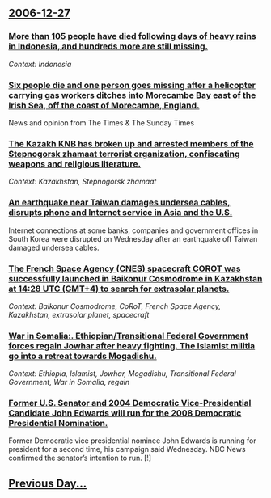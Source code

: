 ## [2006-12-27](/news/2006/12/27/index.md)

### [ More than 105 people have died following days of heavy rains in Indonesia, and hundreds more are still missing. ](/news/2006/12/27/more-than-105-people-have-died-following-days-of-heavy-rains-in-indonesia-and-hundreds-more-are-still-missing.md)
_Context: Indonesia_

### [ Six people die and one person goes missing after a helicopter carrying gas workers ditches into Morecambe Bay east of the Irish Sea, off the coast of Morecambe, England. ](/news/2006/12/27/six-people-die-and-one-person-goes-missing-after-a-helicopter-carrying-gas-workers-ditches-into-morecambe-bay-east-of-the-irish-sea-off-th.md)
News and opinion from The Times &amp; The Sunday Times

### [ The Kazakh KNB has broken up and arrested members of the Stepnogorsk zhamaat terrorist organization, confiscating weapons and religious literature. ](/news/2006/12/27/the-kazakh-knb-has-broken-up-and-arrested-members-of-the-stepnogorsk-zhamaat-terrorist-organization-confiscating-weapons-and-religious-lit.md)
_Context: Kazakhstan, Stepnogorsk zhamaat_

### [ An earthquake near Taiwan damages undersea cables, disrupts phone and Internet service in Asia and the U.S. ](/news/2006/12/27/an-earthquake-near-taiwan-damages-undersea-cables-disrupts-phone-and-internet-service-in-asia-and-the-u-s.md)
Internet connections at some banks, companies and government offices in South Korea were disrupted on Wednesday after an earthquake off Taiwan damaged undersea cables.

### [ The French Space Agency (CNES) spacecraft COROT was successfully launched in Baikonur Cosmodrome in Kazakhstan at 14:28 UTC (GMT+4) to search for extrasolar planets.](/news/2006/12/27/the-french-space-agency-cnes-spacecraft-corot-was-successfully-launched-in-baikonur-cosmodrome-in-kazakhstan-at-14-28-utc-gmt-4-to-sear.md)
_Context: Baikonur Cosmodrome, CoRoT, French Space Agency, Kazakhstan, extrasolar planet, spacecraft_

### [ War in Somalia:. Ethiopian/Transitional Federal Government forces regain Jowhar after heavy fighting. The Islamist militia go into a retreat towards Mogadishu. ](/news/2006/12/27/war-in-somalia-ethiopian-transitional-federal-government-forces-regain-jowhar-after-heavy-fighting-the-islamist-militia-go-into-a-retrea.md)
_Context: Ethiopia, Islamist, Jowhar, Mogadishu, Transitional Federal Government, War in Somalia, regain_

### [ Former U.S. Senator and 2004 Democratic Vice-Presidential Candidate John Edwards will run for the 2008 Democratic Presidential Nomination. ](/news/2006/12/27/former-u-s-senator-and-2004-democratic-vice-presidential-candidate-john-edwards-will-run-for-the-2008-democratic-presidential-nomination.md)
Former Democratic vice presidential nominee John Edwards is running for president for a second time, his campaign said Wednesday. NBC News confirmed the senator&#8217;s intention to run. [!]

## [Previous Day...](/news/2006/12/26/index.md)

